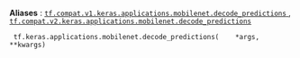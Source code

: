 **Aliases** : [ `tf.compat.v1.keras.applications.mobilenet.decode_predictions` ](/api_docs/python/tf/keras/applications/mobilenet/decode_predictions), [ `tf.compat.v2.keras.applications.mobilenet.decode_predictions` ](/api_docs/python/tf/keras/applications/mobilenet/decode_predictions)

```
 tf.keras.applications.mobilenet.decode_predictions(    *args,    **kwargs) 
```

